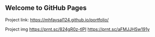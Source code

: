 ## Welcome to GitHub Pages

Project link: 
https://mhfaysal124.github.io/portfolio/

Project img
https://prnt.sc/824gR0z-tlPI
https://prnt.sc/aFMJJHSw191y
